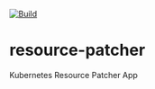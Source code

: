 [![Build](https://github.com/lost-woods/resource-patcher/actions/workflows/publish.yml/badge.svg)](https://github.com/lost-woods/resource-patcher/actions/workflows/publish.yml)

# resource-patcher
Kubernetes Resource Patcher App
